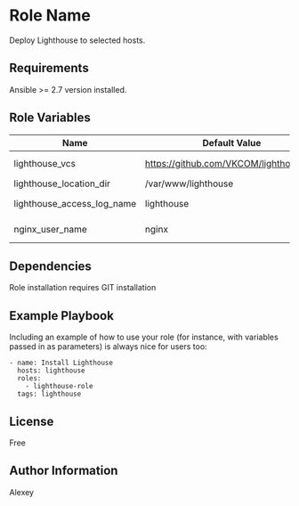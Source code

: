 Role Name
=========

Deploy Lighthouse to selected hosts.

Requirements
------------

Ansible >= 2.7 version installed.

Role Variables
--------------

| Name                       | Default Value                           | Description     |
|----------------------------|-----------------------------------------|-----------------|
| lighthouse_vcs             | https://github.com/VKCOM/lighthouse.git | Download source |
| lighthouse_location_dir    | /var/www/lighthouse                     | Install path    |
| lighthouse_access_log_name | lighthouse                              | Access log name |
| nginx_user_name            | nginx                                   | Nginx user name |

Dependencies
------------

Role installation requires GIT installation

Example Playbook
----------------

Including an example of how to use your role (for instance, with variables passed in as parameters) is always nice for users too:

    - name: Install Lighthouse
      hosts: lighthouse
      roles:
        - lighthouse-role
      tags: lighthouse

License
-------

Free

Author Information
------------------

Alexey
